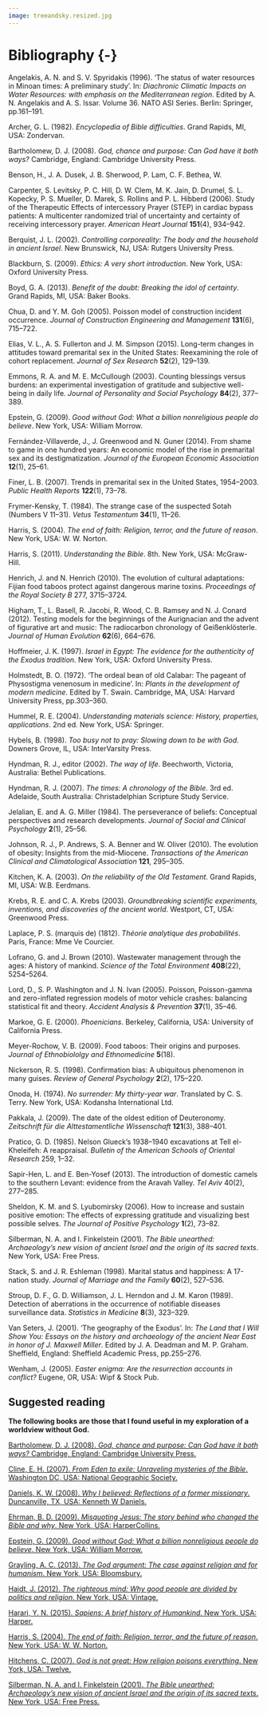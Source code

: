 ```yaml
---
image: treeandsky.resized.jpg
---
```


# Bibliography {-}




Angelakis, A. N. and S. V. Spyridakis (1996). ‘The status of water resources in Minoan times: A preliminary study’. In: _Diachronic Climatic Impacts on Water Resources: with emphasis on the Mediterranean region_. Edited by A. N. Angelakis and A. S. Issar. Volume 36. NATO ASI Series. Berlin: Springer, pp.161–191.


Archer, G. L. (1982). _Encyclopedia of Bible difficulties_. Grand Rapids, MI, USA: Zondervan.


Bartholomew, D. J. (2008). _God, chance and purpose: Can God have it both ways?_ Cambridge, England: Cambridge University Press.


Benson, H., J. A. Dusek, J. B. Sherwood, P. Lam, C. F. Bethea, W. 

Carpenter, S. Levitsky, P. C. Hill, D. W. Clem, M. K. Jain, D. Drumel, S. L. Kopecky, P. S. Mueller, D. Marek, S. Rollins and P. L. Hibberd (2006). Study of the Therapeutic Effects of intercessory Prayer (STEP) in cardiac bypass patients: A multicenter randomized trial of uncertainty and certainty of receiving intercessory prayer. _American Heart Journal_ **151**(4), 934–942.


Berquist, J. L. (2002). _Controlling corporeality: The body and the household in ancient Israel_. New Brunswick, NJ, USA: Rutgers University Press.


Blackburn, S. (2009). _Ethics: A very short introduction_. New York, USA: Oxford University Press.


Boyd, G. A. (2013). _Benefit of the doubt: Breaking the idol of certainty_. Grand Rapids, MI, USA: Baker Books.


Chua, D. and Y. M. Goh (2005). Poisson model of construction incident occurrence. _Journal of Construction Engineering and Management_ **131**(6), 715–722.


Elias, V. L., A. S. Fullerton and J. M. Simpson (2015). Long-term changes in attitudes toward premarital sex in the United States: Reexamining the role of cohort replacement. _Journal of Sex Research_ **52**(2), 129–139.


Emmons, R. A. and M. E. McCullough (2003). Counting blessings versus burdens: an experimental investigation of gratitude and subjective well-being in daily life. _Journal of Personality and Social Psychology_ **84**(2), 377–389.


Epstein, G. (2009). _Good without God: What a billion nonreligious people do believe_. New York, USA: William Morrow.


Fernández-Villaverde, J., J. Greenwood and N. Guner (2014). From shame to game in one hundred years: An economic model of the rise in premarital sex and its destigmatization. _Journal of the European Economic Association_ **12**(1), 25–61.


Finer, L. B. (2007). Trends in premarital sex in the United States, 1954–2003. _Public Health Reports_ **122**(1), 73–78.


Frymer-Kensky, T. (1984). The strange case of the suspected Sotah (Numbers V 11–31). _Vetus Testamentum_ **34**(1), 11–26.


Harris, S. (2004). _The end of faith: Religion, terror, and the future of reason_. New York, USA: W. W. Norton.


Harris, S. (2011). _Understanding the Bible_. 8th. New York, USA: McGraw-Hill.


Henrich, J. and N. Henrich (2010). The evolution of cultural adaptations: Fijian food taboos protect against dangerous marine toxins. _Proceedings of the Royal Society B_ 277, 3715–3724.


Higham, T., L. Basell, R. Jacobi, R. Wood, C. B. Ramsey and N. J. Conard (2012). Testing models for the beginnings of the Aurignacian and the advent of figurative art and music: The radiocarbon chronology of Geißenklösterle. _Journal of Human Evolution_ **62**(6), 664–676.


Hoffmeier, J. K. (1997). _Israel in Egypt: The evidence for the authenticity of the Exodus tradition_. New York, USA: Oxford University Press.


Holmstedt, B. O. (1972). ‘The ordeal bean of old Calabar: The pageant of Physostigma venenosum in medicine’. In: _Plants in the development of modern medicine_. Edited by T. Swain. Cambridge, MA, USA: Harvard University Press, pp.303–360.


Hummel, R. E. (2004). _Understanding materials science: History, properties, applications_. 2nd ed. New York, USA: Springer.


Hybels, B. (1998). _Too busy not to pray: Slowing down to be with God_. Downers Grove, IL, USA: InterVarsity Press.


Hyndman, R. J., editor (2002). _The way of life_. Beechworth, Victoria, Australia: Bethel Publications.

Hyndman, R. J. (2007). _The times: A chronology of the Bible_. 3rd ed. Adelaide, South Australia: Christadelphian Scripture Study Service.


Jelalian, E. and A. G. Miller (1984). The perseverance of beliefs: Conceptual perspectives and research developments. _Journal of Social and Clinical Psychology_ **2**(1), 25–56.


Johnson, R. J., P. Andrews, S. A. Benner and W. Oliver (2010). The evolution of obesity: Insights from the mid-Miocene. _Transactions of the American Clinical and Climatological Association_ **121**, 295–305.


Kitchen, K. A. (2003). _On the reliability of the Old Testament_. Grand Rapids, MI, USA: W.B. Eerdmans.


Krebs, R. E. and C. A. Krebs (2003). _Groundbreaking scientific experiments, inventions, and discoveries of the ancient world_. Westport, CT, USA: Greenwood Press.


Laplace, P. S. (marquis de) (1812). _Théorie analytique des probabilités_. Paris, France: Mme Ve Courcier.


Lofrano, G. and J. Brown (2010). Wastewater management through the ages: A history of mankind. _Science of the Total Environment_ **408**(22), 5254–5264.


Lord, D., S. P. Washington and J. N. Ivan (2005). Poisson, Poisson-gamma and zero-inflated regression models of motor vehicle crashes: balancing statistical fit and theory. _Accident Analysis & Prevention_ **37**(1), 35–46.


Markoe, G. E. (2000). _Phoenicians_. Berkeley, California, USA: University of California Press.


Meyer-Rochow, V. B. (2009). Food taboos: Their origins and purposes. _Journal of Ethnobiololgy and Ethnomedicine_ **5**(18).


Nickerson, R. S. (1998). Confirmation bias: A ubiquitous phenomenon in many guises. _Review of General Psychology_ **2**(2), 175–220.


Onoda, H. (1974). _No surrender: My thirty-year war_. Translated by C. S. Terry. New York, USA: Kodansha International Ltd.


Pakkala, J. (2009). The date of the oldest edition of Deuteronomy. _Zeitschrift für die Alttestamentliche Wissenschaft_ **121**(3), 388–401.


Pratico, G. D. (1985). Nelson Glueck’s 1938–1940 excavations at Tell el-Kheleifeh: A reappraisal. _Bulletin of the American Schools of Oriental Research_ 259, 1–32.


Sapir-Hen, L. and E. Ben-Yosef (2013). The introduction of domestic camels to the southern Levant: evidence from the Aravah Valley. _Tel Aviv_ 40(2), 277–285.


Sheldon, K. M. and S. Lyubomirsky (2006). How to increase and sustain positive emotion: The effects of expressing gratitude and visualizing best possible selves. _The Journal of Positive Psychology_ **1**(2), 73–82.


Silberman, N. A. and I. Finkelstein (2001). _The Bible unearthed: Archaeology’s new vision of ancient Israel and the origin of its sacred texts_. New York, USA: Free Press.


Stack, S. and J. R. Eshleman (1998). Marital status and happiness: A 17-nation study. _Journal of Marriage and the Family_ **60**(2), 527–536.


Stroup, D. F., G. D. Williamson, J. L. Herndon and J. M. Karon (1989). Detection of aberrations in the occurrence of notifiable diseases surveillance data. _Statistics in Medicine_ **8**(3), 323–329.


Van Seters, J. (2001). ‘The geography of the Exodus’. In: _The Land that I Will Show You: Essays on the history and archaeology of the ancient Near East in honor of J. Maxwell Miller_. Edited by J. A. Deadman and M. P. Graham. Sheffield, England: Sheffield Academic Press, pp.255–276.


Wenham, J. (2005). _Easter enigma: Are the resurrection accounts in conflict?_ Eugene, OR, USA: Wipf & Stock Pub.





## Suggested reading


**The following books are those that I found useful in my exploration of a worldview without God.**



[Bartholomew, D. J. (2008). _God, chance and purpose: Can God have it both ways?_ Cambridge, England: Cambridge University Press.](http://amzn.com/B000SMACX0/?tag=otexts-20)


[Cline, E. H. (2007). _From Eden to exile: Unraveling mysteries of the Bible_. Washington DC, USA: National Geographic Society.](http://amzn.com/1426202083/?tag=otexts-20)


[Daniels, K. W. (2008). _Why I believed: Reflections of a former missionary_. Duncanville, TX, USA: Kenneth W Daniels.](http://amzn.com/0578003880/?tag=otexts-20)


[Ehrman, B. D. (2009). _Misquoting Jesus: The story behind who changed the Bible and why_. New York, USA: HarperCollins.](http://amzn.com/0060859512/?tag=otexts-20)


[Epstein, G. (2009). _Good without God: What a billion nonreligious people do believe_. New York, USA: William Morrow.](http://amzn.com/006167012X/?tag=otexts-20)


[Grayling, A. C. (2013). _The God argument: The case against religion and for humanism_. New York, USA: Bloomsbury.](http://amzn.com/1620401924/?tag=otexts-20)


[Haidt, J. (2012). _The righteous mind: Why good people are divided by politics and religion_. New York, USA: Vintage.](http://amzn.com/0307455777/?tag=otexts-20)


[Harari, Y. N. (2015). _Sapiens: A brief history of Humankind_. New York, USA: Harper.](http://amzn.com/0062316095/?tag=otexts-20)


[Harris, S. (2004). _The end of faith: Religion, terror, and the future of reason_. New York, USA: W. W. Norton.](http://amzn.com/0393327655/?tag=otexts-20)


[Hitchens, C. (2007). _God is not great: How religion poisons everything_. New York, USA: Twelve.](http://amzn.com/0446697966/?tag=otexts-20)


[Silberman, N. A. and I. Finkelstein (2001). _The Bible unearthed: Archaeology’s new vision of ancient Israel and the origin of its sacred texts_. New York, USA: Free Press.](http://amzn.com/0684869136/?tag=otexts-20)
